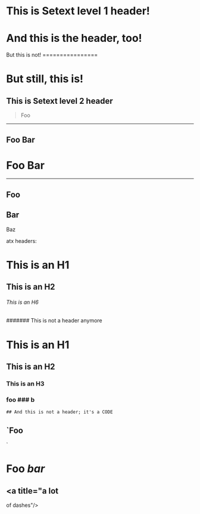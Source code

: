 This is Setext level 1 header!
================

And this is the header, too!
=

But this is not!
    ================

But still, this is!
  ===========

This is Setext level 2 header
----------------------------------------

> Foo
---

Foo
Bar
---

Foo
Bar
===

---
Foo
---
Bar
---
Baz

atx headers:

# This is an H1

## This is an H2

###### This is an H6

####### This is not a header anymore

# This is an H1 #

## This is an H2 ##

### This is an H3 ######

### foo ### b

    ## And this is not a header; it's a CODE

`Foo
----
`

Foo *bar*
=========

<a title="a lot
---
of dashes"/>